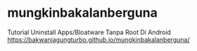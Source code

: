 # mungkinbakalanberguna
Tutorial Uninstall Apps/Bloatware Tanpa Root Di Android
https://bakwanjagungturbo.github.io/mungkinbakalanberguna/
